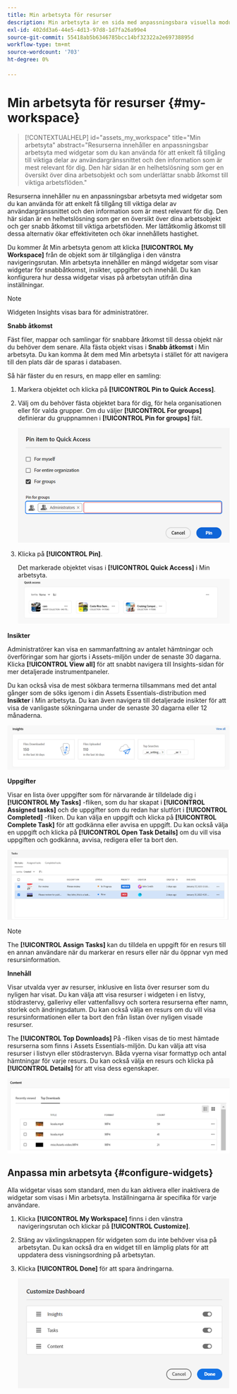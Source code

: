 ```yaml
---
title: Min arbetsyta för resurser
description: Min arbetsyta är en sida med anpassningsbara visuella moduler som ger smidig åtkomst till viktiga delar av Assets-användargränssnittet och information som är mest relevant för användaren.
exl-id: 402dd3a6-44e5-4d13-97d8-1d7fa26a99e4
source-git-commit: 55418ab5b6346785bcc14bf32322a2e69738895d
workflow-type: tm+mt
source-wordcount: '703'
ht-degree: 0%

---
```


# Min arbetsyta för resurser {#my-workspace}

>[!CONTEXTUALHELP]
>id="assets_my_workspace"
>title="Min arbetsyta"
>abstract="Resurserna innehåller en anpassningsbar arbetsyta med widgetar som du kan använda för att enkelt få tillgång till viktiga delar av användargränssnittet och den information som är mest relevant för dig. Den här sidan är en helhetslösning som ger en översikt över dina arbetsobjekt och som underlättar snabb åtkomst till viktiga arbetsflöden."

Resurserna innehåller nu en anpassningsbar arbetsyta med widgetar som du kan använda för att enkelt få tillgång till viktiga delar av användargränssnittet och den information som är mest relevant för dig. Den här sidan är en helhetslösning som ger en översikt över dina arbetsobjekt och ger snabb åtkomst till viktiga arbetsflöden. Mer lättåtkomlig åtkomst till dessa alternativ ökar effektiviteten och ökar innehållets hastighet.

Du kommer åt Min arbetsyta genom att klicka **[!UICONTROL My Workspace]** från de objekt som är tillgängliga i den vänstra navigeringsrutan. Min arbetsyta innehåller en mängd widgetar som visar widgetar för snabbåtkomst, insikter, uppgifter och innehåll. Du kan konfigurera hur dessa widgetar visas på arbetsytan utifrån dina inställningar.

>[!NOTE]
>
>Widgeten Insights visas bara för administratörer.

<!--

**New features coming soon**

Highlights upcoming features for Assets.

![New features coming soon in Workspace](assets/new-features.png)

-->



**Snabb åtkomst**

Fäst filer, mappar och samlingar för snabbare åtkomst till dessa objekt när du behöver dem senare. Alla fästa objekt visas i **Snabb åtkomst** i Min arbetsyta. Du kan komma åt dem med Min arbetsyta i stället för att navigera till den plats där de sparas i databasen.

Så här fäster du en resurs, en mapp eller en samling:

1. Markera objektet och klicka på **[!UICONTROL Pin to Quick Access]**.

1. Välj om du behöver fästa objektet bara för dig, för hela organisationen eller för valda grupper. Om du väljer **[!UICONTROL For groups]** definierar du gruppnamnen i **[!UICONTROL Pin for groups]** fält.

   ![Fäst objekt för grupper](assets/pin-items-for-groups.png)
1. Klicka på **[!UICONTROL Pin]**.

   Det markerade objektet visas i **[!UICONTROL Quick Access]** i Min arbetsyta.
   ![Uppgifter på arbetsytan](assets/quick-access.png)

**Insikter**

Administratörer kan visa en sammanfattning av antalet hämtningar och överföringar som har gjorts i Assets-miljön under de senaste 30 dagarna. Klicka **[!UICONTROL View all]** för att snabbt navigera till Insights-sidan för mer detaljerade instrumentpaneler.

Du kan också visa de mest sökbara termerna tillsammans med det antal gånger som de söks igenom i din Assets Essentials-distribution med **Insikter** i Min arbetsyta. Du kan även navigera till detaljerade insikter för att visa de vanligaste sökningarna under de senaste 30 dagarna eller 12 månaderna.

![Insikter i arbetsytan](assets/insights.png)

**Uppgifter**

Visar en lista över uppgifter som för närvarande är tilldelade dig i **[!UICONTROL My Tasks]** -fliken, som du har skapat i **[!UICONTROL Assigned tasks]** och de uppgifter som du redan har slutfört i **[!UICONTROL Completed]** -fliken. Du kan välja en uppgift och klicka på **[!UICONTROL Complete Task]** för att godkänna eller avvisa en uppgift. Du kan också välja en uppgift och klicka på **[!UICONTROL Open Task Details]** om du vill visa uppgiften och godkänna, avvisa, redigera eller ta bort den.

![Uppgifter på arbetsytan](assets/tasks-workspace.png)

>[!NOTE]
>
> The **[!UICONTROL Assign Tasks]** kan du tilldela en uppgift för en resurs till en annan användare när du markerar en resurs eller när du öppnar vyn med resursinformation.

**Innehåll**

Visar utvalda vyer av resurser, inklusive en lista över resurser som du nyligen har visat. Du kan välja att visa resurser i widgeten i en listvy, stödrastervy, gallerivy eller vattenfallsvy och sortera resurserna efter namn, storlek och ändringsdatum. Du kan också välja en resurs om du vill visa resursinformationen eller ta bort den från listan över nyligen visade resurser.

The **[!UICONTROL Top Downloads]** På -fliken visas de tio mest hämtade resurserna som finns i Assets Essentials-miljön. Du kan välja att visa resurser i listvyn eller stödrastervyn. Båda vyerna visar formattyp och antal hämtningar för varje resurs. Du kan också välja en resurs och klicka på **[!UICONTROL Details]** för att visa dess egenskaper.

![Innehållswidgeten i arbetsytan](assets/workspace-content.png)

## Anpassa min arbetsyta {#configure-widgets}

Alla widgetar visas som standard, men du kan aktivera eller inaktivera de widgetar som visas i Min arbetsyta. Inställningarna är specifika för varje användare.

1. Klicka **[!UICONTROL My Workspace]** finns i den vänstra navigeringsrutan och klickar på **[!UICONTROL Customize]**.

1. Stäng av växlingsknappen för widgeten som du inte behöver visa på arbetsytan. Du kan också dra en widget till en lämplig plats för att uppdatera dess visningsordning på arbetsytan.

1. Klicka **[!UICONTROL Done]** för att spara ändringarna.

   ![Anpassa widgetar i Workspace](assets/customize-workspace.png)
